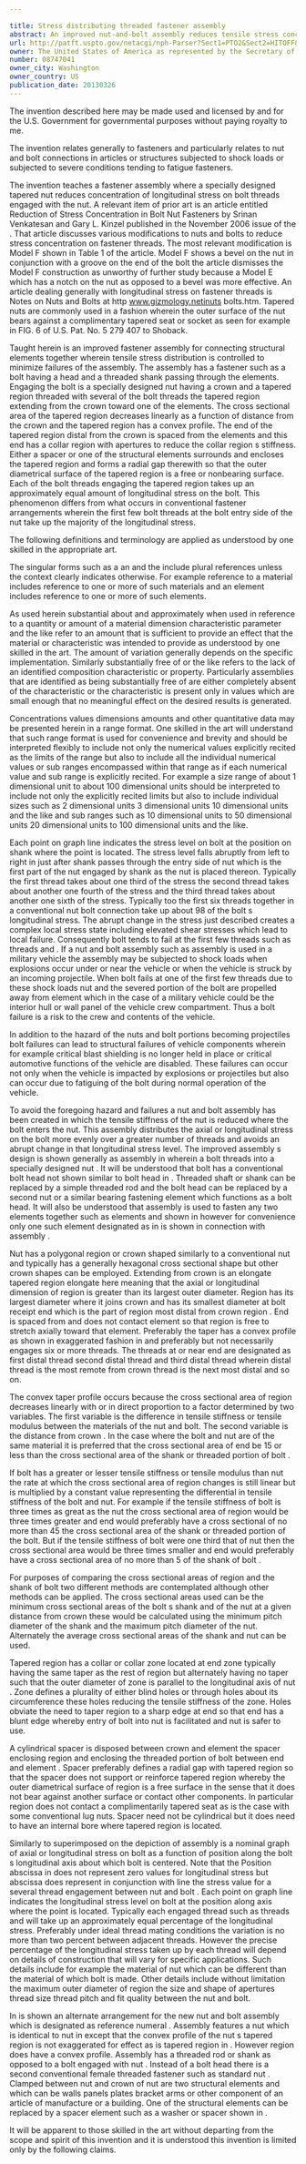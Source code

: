 ```yaml
---

title: Stress distributing threaded fastener assembly
abstract: An improved nut-and-bolt assembly reduces tensile stress concentration on the bolt. The assembly has a specially designed nut with a tapered region extending from the nut crown and threaded with the first several bolt threads. The cross sectional area of the tapered region decreases linearly as a function of distance from the crown whereby the tapered region has a convex profile. Each of the bolt threads engaging the tapered region take up an approximately equal amount of longitudinal stress on the bolt.
url: http://patft.uspto.gov/netacgi/nph-Parser?Sect1=PTO2&Sect2=HITOFF&p=1&u=%2Fnetahtml%2FPTO%2Fsearch-adv.htm&r=1&f=G&l=50&d=PALL&S1=08747041&OS=08747041&RS=08747041
owner: The United States of America as represented by the Secretary of the Army
number: 08747041
owner_city: Washington
owner_country: US
publication_date: 20130326
---
```

The invention described here may be made used and licensed by and for the U.S. Government for governmental purposes without paying royalty to me.

The invention relates generally to fasteners and particularly relates to nut and bolt connections in articles or structures subjected to shock loads or subjected to severe conditions tending to fatigue fasteners.

The invention teaches a fastener assembly where a specially designed tapered nut reduces concentration of longitudinal stress on bolt threads engaged with the nut. A relevant item of prior art is an article entitled Reduction of Stress Concentration in Bolt Nut Fasteners by Srinan Venkatesan and Gary L. Kinzel published in the November 2006 issue of the . That article discusses various modifications to nuts and bolts to reduce stress concentration on fastener threads. The most relevant modification is Model F shown in Table 1 of the article. Model F shows a bevel on the nut in conjunction with a groove on the end of the bolt the article dismisses the Model F construction as unworthy of further study because a Model E which has a notch on the nut as opposed to a bevel was more effective. An article dealing generally with longitudinal stress on fastener threads is Notes on Nuts and Bolts at http www.gizmology.netinuts bolts.htm. Tapered nuts are commonly used in a fashion wherein the outer surface of the nut bears against a complimentary tapered seat or socket as seen for example in FIG. 6 of U.S. Pat. No. 5 279 407 to Shoback.

Taught herein is an improved fastener assembly for connecting structural elements together wherein tensile stress distribution is controlled to minimize failures of the assembly. The assembly has a fastener such as a bolt having a head and a threaded shank passing through the elements. Engaging the bolt is a specially designed nut having a crown and a tapered region threaded with several of the bolt threads the tapered region extending from the crown toward one of the elements. The cross sectional area of the tapered region decreases linearly as a function of distance from the crown and the tapered region has a convex profile. The end of the tapered region distal from the crown is spaced from the elements and this end has a collar region with apertures to reduce the collar region s stiffness. Either a spacer or one of the structural elements surrounds and encloses the tapered region and forms a radial gap therewith so that the outer diametrical surface of the tapered region is a free or nonbearing surface. Each of the bolt threads engaging the tapered region takes up an approximately equal amount of longitudinal stress on the bolt. This phenomenon differs from what occurs in conventional fastener arrangements wherein the first few bolt threads at the bolt entry side of the nut take up the majority of the longitudinal stress.

The following definitions and terminology are applied as understood by one skilled in the appropriate art.

The singular forms such as a an and the include plural references unless the context clearly indicates otherwise. For example reference to a material includes reference to one or more of such materials and an element includes reference to one or more of such elements.

As used herein substantial about and approximately when used in reference to a quantity or amount of a material dimension characteristic parameter and the like refer to an amount that is sufficient to provide an effect that the material or characteristic was intended to provide as understood by one skilled in the art. The amount of variation generally depends on the specific implementation. Similarly substantially free of or the like refers to the lack of an identified composition characteristic or property. Particularly assemblies that are identified as being substantially free of are either completely absent of the characteristic or the characteristic is present only in values which are small enough that no meaningful effect on the desired results is generated.

Concentrations values dimensions amounts and other quantitative data may be presented herein in a range format. One skilled in the art will understand that such range format is used for convenience and brevity and should be interpreted flexibly to include not only the numerical values explicitly recited as the limits of the range but also to include all the individual numerical values or sub ranges encompassed within that range as if each numerical value and sub range is explicitly recited. For example a size range of about 1 dimensional unit to about 100 dimensional units should be interpreted to include not only the explicitly recited limits but also to include individual sizes such as 2 dimensional units 3 dimensional units 10 dimensional units and the like and sub ranges such as 10 dimensional units to 50 dimensional units 20 dimensional units to 100 dimensional units and the like.

Each point on graph line indicates the stress level on bolt at the position on shank where the point is located. The stress level falls abruptly from left to right in just after shank passes through the entry side of nut which is the first part of the nut engaged by shank as the nut is placed thereon. Typically the first thread takes about one third of the stress the second thread takes about another one fourth of the stress and the third thread takes about another one sixth of the stress. Typically too the first six threads together in a conventional nut bolt connection take up about 98 of the bolt s longitudinal stress. The abrupt change in the stress just described creates a complex local stress state including elevated shear stresses which lead to local failure. Consequently bolt tends to fail at the first few threads such as threads and . If a nut and bolt assembly such as assembly is used in a military vehicle the assembly may be subjected to shock loads when explosions occur under or near the vehicle or when the vehicle is struck by an incoming projectile. When bolt fails at one of the first few threads due to these shock loads nut and the severed portion of the bolt are propelled away from element which in the case of a military vehicle could be the interior hull or wall panel of the vehicle crew compartment. Thus a bolt failure is a risk to the crew and contents of the vehicle.

In addition to the hazard of the nuts and bolt portions becoming projectiles bolt failures can lead to structural failures of vehicle components wherein for example critical blast shielding is no longer held in place or critical automotive functions of the vehicle are disabled. These failures can occur not only when the vehicle is impacted by explosions or projectiles but also can occur due to fatiguing of the bolt during normal operation of the vehicle.

To avoid the foregoing hazard and failures a nut and bolt assembly has been created in which the tensile stiffness of the nut is reduced where the bolt enters the nut. This assembly distributes the axial or longitudinal stress on the bolt more evenly over a greater number of threads and avoids an abrupt change in that longitudinal stress level. The improved assembly s design is shown generally as assembly in wherein a bolt threads into a specially designed nut . It will be understood that bolt has a conventional bolt head not shown similar to bolt head in . Threaded shaft or shank can be replaced by a simple threaded rod and the bolt head can be replaced by a second nut or a similar bearing fastening element which functions as a bolt head. It will also be understood that assembly is used to fasten any two elements together such as elements and shown in however for convenience only one such element designated as in is shown in connection with assembly .

Nut has a polygonal region or crown shaped similarly to a conventional nut and typically has a generally hexagonal cross sectional shape but other crown shapes can be employed. Extending from crown is an elongate tapered region elongate here meaning that the axial or longitudinal dimension of region is greater than its largest outer diameter. Region has its largest diameter where it joins crown and has its smallest diameter at bolt receipt end which is the part of region most distal from crown region . End is spaced from and does not contact element so that region is free to stretch axially toward that element. Preferably the taper has a convex profile as shown in exaggerated fashion in and preferably but not necessarily engages six or more threads. The threads at or near end are designated as first distal thread second distal thread and third distal thread wherein distal thread is the most remote from crown thread is the next most distal and so on.

The convex taper profile occurs because the cross sectional area of region decreases linearly with or in direct proportion to a factor determined by two variables. The first variable is the difference in tensile stiffness or tensile modulus between the materials of the nut and bolt. The second variable is the distance from crown . In the case where the bolt and nut are of the same material it is preferred that the cross sectional area of end be 15 or less than the cross sectional area of the shank or threaded portion of bolt .

If bolt has a greater or lesser tensile stiffness or tensile modulus than nut the rate at which the cross sectional area of region changes is still linear but is multiplied by a constant value representing the differential in tensile stiffness of the bolt and nut. For example if the tensile stiffness of bolt is three times as great as the nut the cross sectional area of region would be three times greater and end would preferably have a cross sectional of no more than 45 the cross sectional area of the shank or threaded portion of the bolt. But if the tensile stiffness of bolt were one third that of nut then the cross sectional area would be three times smaller and end would preferably have a cross sectional area of no more than 5 of the shank of bolt .

For purposes of comparing the cross sectional areas of region and the shank of bolt two different methods are contemplated although other methods can be applied. The cross sectional areas used can be the minimum cross sectional areas of the bolt s shank and of the nut at a given distance from crown these would be calculated using the minimum pitch diameter of the shank and the maximum pitch diameter of the nut. Alternately the average cross sectional areas of the shank and nut can be used.

Tapered region has a collar or collar zone located at end zone typically having the same taper as the rest of region but alternately having no taper such that the outer diameter of zone is parallel to the longitudinal axis of nut . Zone defines a plurality of either blind holes or through holes about its circumference these holes reducing the tensile stiffness of the zone. Holes obviate the need to taper region to a sharp edge at end so that end has a blunt edge whereby entry of bolt into nut is facilitated and nut is safer to use.

A cylindrical spacer is disposed between crown and element the spacer enclosing region and enclosing the threaded portion of bolt between end and element . Spacer preferably defines a radial gap with tapered region so that the spacer does not support or reinforce tapered region whereby the outer diametrical surface of region is a free surface in the sense that it does not bear against another surface or contact other components. In particular region does not contact a complimentarily tapered seat as is the case with some conventional lug nuts. Spacer need not be cylindrical but it does need to have an internal bore where tapered region is located.

Similarly to superimposed on the depiction of assembly is a nominal graph of axial or longitudinal stress on bolt as a function of position along the bolt s longitudinal axis about which bolt is centered. Note that the Position abscissa in does not represent zero values for longitudinal stress but abscissa does represent in conjunction with line the stress value for a several thread engagement between nut and bolt . Each point on graph line indicates the longitudinal stress level on bolt at the position along axis where the point is located. Typically each engaged thread such as threads and will take up an approximately equal percentage of the longitudinal stress. Preferably under ideal thread mating conditions the variation is no more than two percent between adjacent threads. However the precise percentage of the longitudinal stress taken up by each thread will depend on details of construction that will vary for specific applications. Such details include for example the material of nut which can be different than the material of which bolt is made. Other details include without limitation the maximum outer diameter of region the size and shape of apertures thread size thread pitch and fit quality between the nut and bolt.

In is shown an alternate arrangement for the new nut and bolt assembly which is designated as reference numeral . Assembly features a nut which is identical to nut in except that the convex profile of the nut s tapered region is not exaggerated for effect as is tapered region in . However region does have a convex profile. Assembly has a threaded rod or shank as opposed to a bolt engaged with nut . Instead of a bolt head there is a second conventional female threaded fastener such as standard nut . Clamped between nut and crown of nut are two structural elements and which can be walls panels plates bracket arms or other component of an article of manufacture or a building. One of the structural elements can be replaced by a spacer element such as a washer or spacer shown in .

It will be apparent to those skilled in the art without departing from the scope and spirit of this invention and it is understood this invention is limited only by the following claims.

